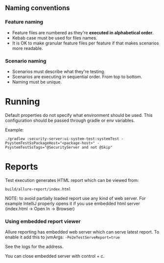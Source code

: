 ## Naming conventions
### Feature naming
* Feature files are numbered as they're **executed in alphabetical order**.
* Kebab case must be used for files names.
* It is OK to make granular feature files per feature if that makes scenarios more readable.

### Scenario naming
* Scenarios must describe what they're testing.
* Scenarios are executing in sequential order. From top to bottom.
* Naming must be unique.

# Running

Default properties do not specify what environment should be used. This configuration should be passed through gradle or
env variables.

Example:

```
./gradlew :security-server:ui-system-test:systemTest -PsystemTestSsPackageHost="<package-host>" -PsystemTestSsTags="@SecurityServer and not @Skip"
```

# Reports

Test execution generates HTML report which can be viewed from:

```
build/allure-report/index.html
```

NOTE: to avoid partially loaded report use any kind of web server. For example IntelliJ properly opens it if you use
embedded html server (index.html -> Open In -> Browser)

### Using embedded report viewer

Allure reporting has embedded web server which can serve latest report. To enable it add this to jvmArgs:
``
-Pe2eTestServeReport=true
``

See the logs for the address.

You can close embedded server with control + c.


